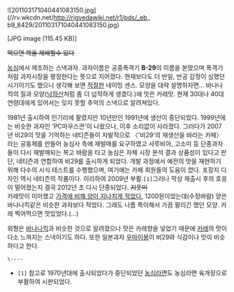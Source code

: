 ![201103171040441083150.jpg](//rv.wkcdn.net/http://rigvedawiki.net/r1/pds/_eb_
b9_8429/201103171040441083150.jpg)

[JPG image (115.45 KB)]

<del>먹으면 핵을 재배할수 있다</del>

[농심](%EB%86%8D%EC%8B%AC.md)에서 제조하는 스낵과자. 과자이름은 공중폭격기 **B-29**의 이름을 본땄으며
폭격기처럼 과자시장을 평정한다는 뜻으로 지어졌다. 현재보다도 더 반일, 반공 감정이 심했던 시기이기도 했으니 생각해 보면
[적절한](%EA%B9%80%EB%8C%80%EA%B8%B0.md) 네이밍 센스. 모양을 대략 설명하자면… 바나나킥의 질과
모양([낙하산](%EB%82%99%ED%95%98%EC%82%B0.md)처럼 좀 더 넙적하게 생겼다.)에 맛은 카레맛. 현재 30대나
40대 연령대에게 있어서는 잊지 못할 추억의 스낵으로 알려져있다.

1981년 출시하여 인기리에 팔렸지만 10년만인 1991년에 생산이 중단되었다. 1999년에는 비슷한 과자인 'PC마우스콘'이 나왔으나,
이후 소리없이 사라졌다. 그러다가 2007년 비29의 맛을 기억하는 네티즌들이 자발적으로 〈'비29'의 재생산을 바라는 카페〉라는 공동체를
만들어 농심사 측에 재발매를 요구하였고 사루비아, 고소미 등 단종과자들이 다시 재발매되는 복고 바람을 타고 농심은 자체 시장 분석 결과
상품성이 있다고 판단, 네티즌과 연합하여 비29를 출시하게 되었다. 개발 과정에서 예전의 맛을 재현하기 위해 다수의 시식 테스트를
수행했으며, 여기에는 카페 회원들의 도움이 컸다. 포장지 디자인 역시 네티즌의 작품이다. 이리하여 2009년 부활.`[1]`그러나 막상
재출시 후의 호응이 떨어졌는지 결국 2012년 초 다시 단종되었다. <del>지못미</del>  
카레맛이 미미했고 [가격에 비해 양이 지나치게 적었다.](%EC%B0%BD%EB%A0%AC.md) 1200원이었는데(수정바람) 양은
바나나킥같은 비슷한 과자보다 적었다. 그래도 나름 특이해서 가끔 팔리긴 했던 모양. 카레 찍어먹으면 맛있었다.(...)

외형은 [바나나킥](%EB%B0%94%EB%82%98%EB%82%98%ED%82%A5.md)과 비슷한 것으로 알려졌으나 맛은 카레향을
넣었기 때문에 [카레](%EC%B9%B4%EB%A0%88.md)의 맛이 다소 느껴지는 스낵이기도 하다. 또한 일본과자
[우마이봉](%EC%9A%B0%EB%A7%88%EC%9D%B4%EB%B4%89.md)이 비29와 식감이나 맛이 비슷하다고 한다.

`\----`

  * `[1]` 참고로 1970년대에 출시되었다가 중단되었던 [농심라면](%EB%86%8D%EC%8B%AC%EB%9D%BC%EB%A9%B4.md)도 농심라면 육개장으로 부활하여 시판되었다.

